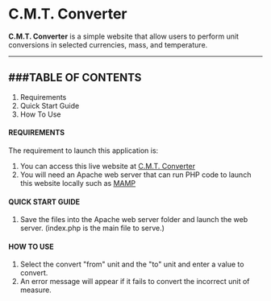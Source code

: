 C.M.T. Converter
===================

**C.M.T. Converter** is a simple website that allow users to perform unit conversions in selected currencies, mass, and temperature.

----------


###TABLE OF CONTENTS
-------------

1. Requirements
2. Quick Start Guide
3. How To Use

#### REQUIREMENTS

The requirement to launch this application is:
1. You can access this live website at  <a href="http://www.convert.byethost33.com/Converter/">C.M.T. Converter</a>
2. You will need an Apache web server that can run PHP code to launch this website locally such as <a href="mamp.info">MAMP</a>

#### QUICK START GUIDE

1. Save the files into the Apache web server folder and launch the web server. (index.php is the main file to serve.)

#### HOW TO USE

1. Select the convert "from" unit and the "to" unit and enter a value to convert.
2. An error message will appear if it fails to convert the incorrect unit of measure.
